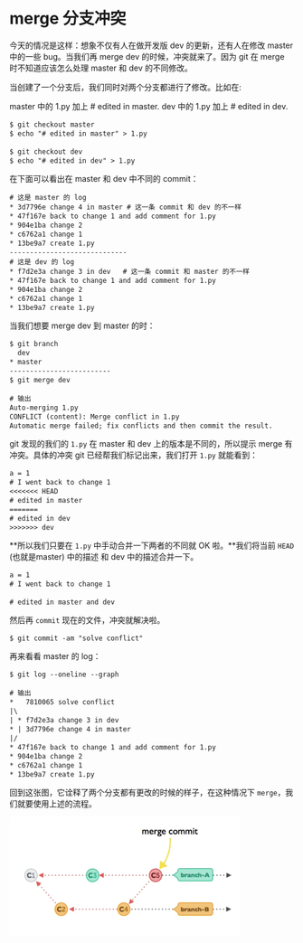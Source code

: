 # merge 分支冲突

今天的情况是这样：想象不仅有人在做开发版 dev 的更新，还有人在修改 master 中的一些 bug。当我们再 merge dev 的时候，冲突就来了。因为 git 在 merge 时不知道应该怎么处理 master 和 dev 的不同修改。

当创建了一个分支后，我们同时对两个分支都进行了修改。比如在:

master 中的 1.py 加上 # edited in master.
dev 中的 1.py 加上 # edited in dev.

```
$ git checkout master
$ echo "# edited in master" > 1.py

$ git checkout dev
$ echo "# edited in dev" > 1.py
```
在下面可以看出在 master 和 dev 中不同的 commit：

```
# 这是 master 的 log
* 3d7796e change 4 in master # 这一条 commit 和 dev 的不一样
* 47f167e back to change 1 and add comment for 1.py
* 904e1ba change 2
* c6762a1 change 1
* 13be9a7 create 1.py
-----------------------------
# 这是 dev 的 log
* f7d2e3a change 3 in dev   # 这一条 commit 和 master 的不一样
* 47f167e back to change 1 and add comment for 1.py
* 904e1ba change 2
* c6762a1 change 1
* 13be9a7 create 1.py
```

当我们想要 merge dev 到 master 的时：
```
$ git branch
  dev
* master
-------------------------
$ git merge dev

# 输出
Auto-merging 1.py
CONFLICT (content): Merge conflict in 1.py
Automatic merge failed; fix conflicts and then commit the result.
```

git 发现的我们的 `1.py` 在 master 和 dev 上的版本是不同的，所以提示 merge 有冲突。具体的冲突 git 已经帮我们标记出来，我们打开 `1.py` 就能看到：

```
a = 1
# I went back to change 1
<<<<<<< HEAD
# edited in master
=======
# edited in dev
>>>>>>> dev
```

**所以我们只要在 `1.py` 中手动合并一下两者的不同就 OK 啦。**我们将当前 `HEAD` (也就是master) 中的描述 和 dev 中的描述合并一下。

```
a = 1
# I went back to change 1

# edited in master and dev
```

然后再 `commit` 现在的文件，冲突就解决啦。

```
$ git commit -am "solve conflict"
```

再来看看 master 的 log：

```
$ git log --oneline --graph

# 输出
*   7810065 solve conflict
|\  
| * f7d2e3a change 3 in dev
* | 3d7796e change 4 in master
|/  
* 47f167e back to change 1 and add comment for 1.py
* 904e1ba change 2
* c6762a1 change 1
* 13be9a7 create 1.py
```
回到这张图，它诠释了两个分支都有更改的时候的样子，在这种情况下 `merge`，我们就要使用上述的流程。

![](../Image/6-1-1.png)

